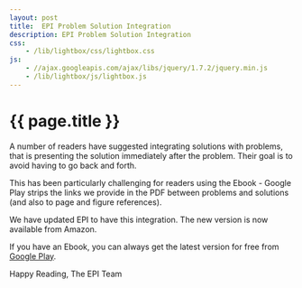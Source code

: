 ```yaml
---
layout: post
title:  EPI Problem Solution Integration
description: EPI Problem Solution Integration
css:
    - /lib/lightbox/css/lightbox.css
js:
    - //ajax.googleapis.com/ajax/libs/jquery/1.7.2/jquery.min.js
    - /lib/lightbox/js/lightbox.js
---
```


{{ page.title }}
================

A number of readers have suggested integrating solutions with problems, that is presenting
the solution immediately after the problem. Their goal is to avoid having to go back
and forth.

This has been particularly challenging for readers using the Ebook - Google Play strips
the links we provide in the PDF between problems and solutions (and also to page and figure references).

We have updated EPI to have this integration. The new version is now available from Amazon.

If you have an Ebook, you can always get the latest version for free from <a href="https://play.google.com/store/books/details/Adnan_Aziz_Elements_of_Programming_Interviews?id=y6FLBQAAQBAJ">Google Play</a>. 

Happy Reading,
The EPI Team
